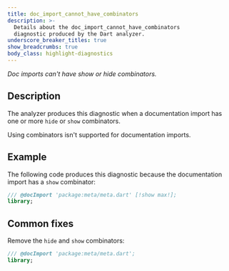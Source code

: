 ```yaml
---
title: doc_import_cannot_have_combinators
description: >-
  Details about the doc_import_cannot_have_combinators
  diagnostic produced by the Dart analyzer.
underscore_breaker_titles: true
show_breadcrumbs: true
body_class: highlight-diagnostics
---
```


_Doc imports can't have show or hide combinators._

## Description

The analyzer produces this diagnostic when a documentation import has one
or more `hide` or `show` combinators.

Using combinators isn't supported for documentation imports.

## Example

The following code produces this diagnostic because the documentation
import has a `show` combinator:

```dart
/// @docImport 'package:meta/meta.dart' [!show max!];
library;
```

## Common fixes

Remove the `hide` and `show` combinators:

```dart
/// @docImport 'package:meta/meta.dart';
library;
```

